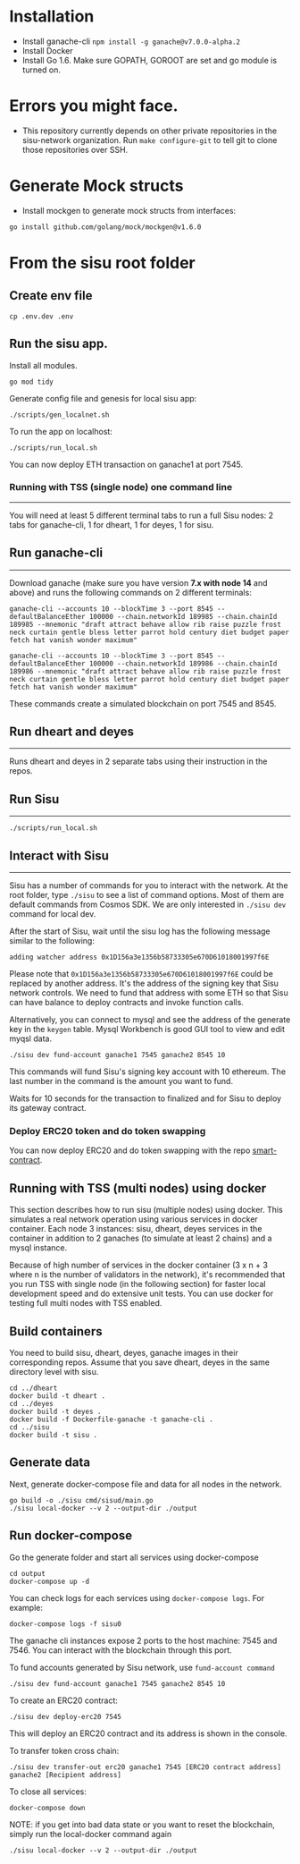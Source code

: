 # Installation

- Install ganache-cli `npm install -g ganache@v7.0.0-alpha.2`
- Install Docker
- Install Go 1.6. Make sure GOPATH, GOROOT are set and go module is turned on.

# Errors you might face.
- This repository currently depends on other private repositories in the sisu-network organization. Run `make configure-git` to tell git to clone those repositories over SSH.

# Generate Mock structs

- Install mockgen to generate mock structs from interfaces:

```bash
go install github.com/golang/mock/mockgen@v1.6.0
```

# From the sisu root folder

## Create env file

```
cp .env.dev .env
```

## Run the sisu app.

Install all modules.
```
go mod tidy
```

Generate config file and genesis for local sisu app:

```
./scripts/gen_localnet.sh
```

To run the app on localhost:

```
./scripts/run_local.sh
```

You can now deploy ETH transaction on ganache1 at port 7545.

### Running with TSS (single node) one command line
---

You will need at least 5 different terminal tabs to run a full Sisu nodes: 2 tabs for ganache-cli, 1 for dheart, 1 for deyes, 1 for sisu.

## Run ganache-cli
---

Download ganache (make sure you have version **7.x with node 14** and above) and runs the following commands on 2 different terminals:

```
ganache-cli --accounts 10 --blockTime 3 --port 8545 --defaultBalanceEther 100000 --chain.networkId 189985 --chain.chainId 189985 --mnemonic "draft attract behave allow rib raise puzzle frost neck curtain gentle bless letter parrot hold century diet budget paper fetch hat vanish wonder maximum"
```

```
ganache-cli --accounts 10 --blockTime 3 --port 8545 --defaultBalanceEther 100000 --chain.networkId 189986 --chain.chainId 189986 --mnemonic "draft attract behave allow rib raise puzzle frost neck curtain gentle bless letter parrot hold century diet budget paper fetch hat vanish wonder maximum"
```

These commands create a simulated blockchain on port 7545 and 8545.

## Run dheart and deyes
---

Runs dheart and deyes in 2 separate tabs using their instruction in the repos.

## Run Sisu
---

```
./scripts/run_local.sh
```

## Interact with Sisu
---

Sisu has a number of commands for you to interact with the network. At the root folder, type `./sisu` to see a list of command options. Most of them are default commands from Cosmos SDK. We are only interested in `./sisu dev` command for local dev.

After the start of Sisu, wait until the sisu log has the following message similar to the following:

```
adding watcher address 0x1D156a3e1356b58733305e670D61018001997f6E
```

Please note that `0x1D156a3e1356b58733305e670D61018001997f6E` could be replaced by another address. It's the address of the signing key that Sisu network controls. We need to fund that address with some ETH so that Sisu can have balance to deploy contracts and invoke function calls.

Alternatively, you can connect to mysql and see the address of the generate key in the `keygen` table. Mysql Workbench is good GUI tool to view and edit myqsl data.

```
./sisu dev fund-account ganache1 7545 ganache2 8545 10
```

This commands will fund Sisu's signing key account with 10 ethereum. The last number in the command is the amount you want to fund.

Waits for 10 seconds for the transaction to finalized and for Sisu to deploy its gateway contract.

### Deploy ERC20 token and do token swapping

You can now deploy ERC20 and do token swapping with the repo [smart-contract](https://github.com/sisu-network/smart-contracts).


## Running with TSS (multi nodes) using docker

This section describes how to run sisu (multiple nodes) using docker. This simulates a real network operation using various services in docker container. Each node 3 instances: sisu, dheart, deyes services in the container in addition to 2 ganaches (to simulate at least 2 chains) and a mysql instance.

Because of high number of services in the docker container (3 x n + 3 where n is the number of validators in the network), it's recommended that you run TSS with single node (in the following section) for faster local development speed and do extensive unit tests. You can use docker for testing full multi nodes with TSS enabled.

## Build containers

You need to build sisu, dheart, deyes, ganache images in their corresponding repos. Assume that you save dheart, deyes in the same directory level with sisu.

```
cd ../dheart
docker build -t dheart .
cd ../deyes
docker build -t deyes .
docker build -f Dockerfile-ganache -t ganache-cli .
cd ../sisu
docker build -t sisu .
```

## Generate data
Next, generate docker-compose file and data for all nodes in the network.
```
go build -o ./sisu cmd/sisud/main.go
./sisu local-docker --v 2 --output-dir ./output
```

## Run docker-compose
Go the generate folder and start all services using docker-compose
```
cd output
docker-compose up -d
```

You can check logs for each services using `docker-compose logs`. For example:
```
docker-compose logs -f sisu0
```

The ganache cli instances expose 2 ports to the host machine: 7545 and 7546. You can interact with the blockchain through this port.

To fund accounts generated by Sisu network, use `fund-account command`
```
./sisu dev fund-account ganache1 7545 ganache2 8545 10
```

To create an ERC20 contract:
```
./sisu dev deploy-erc20 7545
```
This will deploy an ERC20 contract and its address is shown in the console.

To transfer token cross chain:
```
./sisu dev transfer-out erc20 ganache1 7545 [ERC20 contract address] ganache2 [Recipient address]
```

To close all services:
```
docker-compose down
```

NOTE: if you get into bad data state or you want to reset the blockchain, simply run the local-docker command again
```
./sisu local-docker --v 2 --output-dir ./output
```
